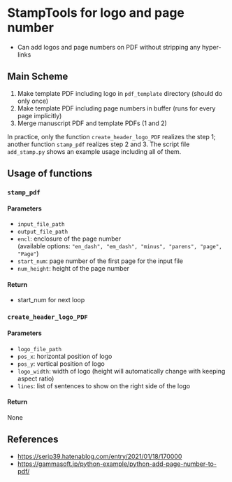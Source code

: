 # StampTools for logo and page number

* Can add logos and page numbers on PDF without stripping any hyper-links

## Main Scheme
1. Make template PDF including logo in `pdf_template` directory (should do only once)
2. Make template PDF including page numbers in buffer (runs for every page implicitly)
3. Merge manuscript PDF and template PDFs (1 and 2)

In practice, only the function `create_header_logo_PDF` realizes the step 1;
another function `stamp_pdf` realizes step 2 and 3.
The script file `add_stamp.py` shows an example usage including all of them.

## Usage of functions
### `stamp_pdf`
#### Parameters
* `input_file_path`
* `output_file_path`
* `encl`: enclosure of the page number  
  (available options: `"en_dash", "em_dash", "minus", "parens", "page", "Page"`)
* `start_num`: page number of the first page for the input file
* `num_height`: height of the page number

#### Return
* start_num for next loop

### `create_header_logo_PDF`
#### Parameters
* `logo_file_path`
* `pos_x`: horizontal position of logo
* `pos_y`: vertical position of logo
* `logo_width`: width of logo (height will automatically change with keeping aspect ratio)
* `lines`: list of sentences to show on the right side of the logo

#### Return
None

## References
* https://serip39.hatenablog.com/entry/2021/01/18/170000
* https://gammasoft.jp/python-example/python-add-page-number-to-pdf/
